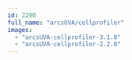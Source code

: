 ```yaml
---
id: 2290
full_name: "arcsUVA/cellprofiler"
images: 
  - "arcsUVA-cellprofiler-3.1.8"
  - "arcsUVA-cellprofiler-2.2.0"
---
```

